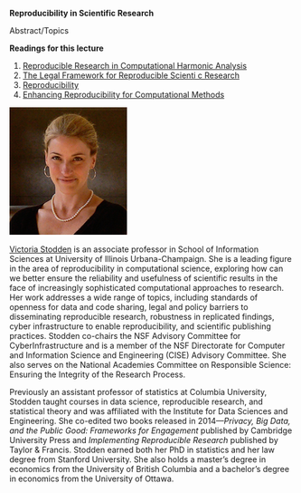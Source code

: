 <div class="abstract">   

<strong>Reproducibility in Scientific Research</strong>
<p align="justify">Abstract/Topics</p>  
<strong>Readings for this lecture</strong>  
<ol>
<li>
<a href="http://stanford.edu/~vcs/papers/RRCiSE-STODDEN2009.pdf"> Reproducible Research in Computational Harmonic Analysis </a>
</li>

<li>
<a href="http://stanford.edu/~vcs/papers/Legal-STODDEN2009.pdf"> The Legal Framework
for Reproducible Scienti c Research </a>
</li>


<li>
<a href="http://science.sciencemag.org/content/343/6168/229"> Reproducibility </a>
</li>


<li>
<a href="http://science.sciencemag.org/content/354/6317/1240"> Enhancing Reproducibility for Computational Methods </a>
</li>

</ol>
</div>

![Victoria Stodden](/assets/img/vcs.jpg)  

[Victoria Stodden](http://web.stanford.edu/~vcs/) is an associate professor in School of Information Sciences at University of Illinois Urbana-Champaign. She is a leading figure in the area of reproducibility in computational science, exploring how can we better ensure the reliability and usefulness of scientific results in the face of increasingly sophisticated computational approaches to research. Her work addresses a wide range of topics, including standards of openness for data and code sharing, legal and policy barriers to disseminating reproducible research, robustness in replicated findings, cyber infrastructure to enable reproducibility, and scientific publishing practices. Stodden co-chairs the NSF Advisory Committee for CyberInfrastructure and is a member of the NSF Directorate for Computer and Information Science and Engineering (CISE) Advisory Committee. She also serves on the National Academies Committee on Responsible Science: Ensuring the Integrity of the Research Process.

Previously an assistant professor of statistics at Columbia University, Stodden taught courses in data science, reproducible research, and statistical theory and was affiliated with the Institute for Data Sciences and Engineering. She co-edited two books released in 2014—*Privacy, Big Data, and the Public Good: Frameworks for Engagement* published by Cambridge University Press and *Implementing Reproducible Research* published by Taylor & Francis. Stodden earned both her PhD in statistics and her law degree from Stanford University. She also holds a master’s degree in economics from the University of British Columbia and a bachelor’s degree in economics from the University of Ottawa.
